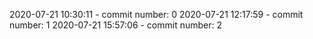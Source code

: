 2020-07-21 10:30:11 - commit number: 0
2020-07-21 12:17:59 - commit number: 1
2020-07-21 15:57:06 - commit number: 2
